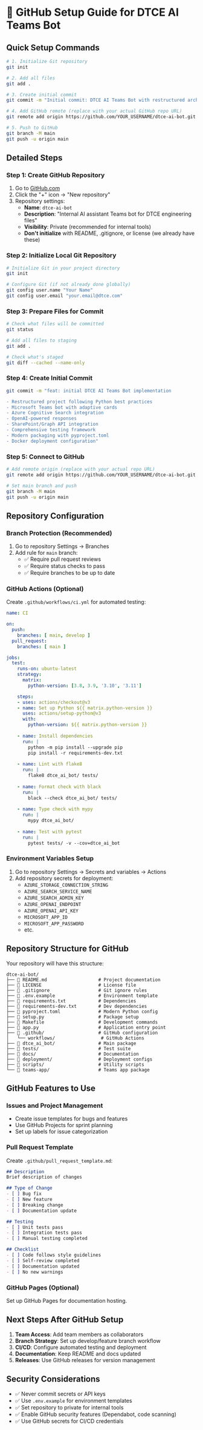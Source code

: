 # 🚀 GitHub Setup Guide for DTCE AI Teams Bot

## Quick Setup Commands

```bash
# 1. Initialize Git repository
git init

# 2. Add all files
git add .

# 3. Create initial commit
git commit -m "Initial commit: DTCE AI Teams Bot with restructured architecture"

# 4. Add GitHub remote (replace with your actual GitHub repo URL)
git remote add origin https://github.com/YOUR_USERNAME/dtce-ai-bot.git

# 5. Push to GitHub
git branch -M main
git push -u origin main
```

## Detailed Steps

### Step 1: Create GitHub Repository

1. Go to [GitHub.com](https://github.com)
2. Click the "+" icon → "New repository"
3. Repository settings:
   - **Name**: `dtce-ai-bot`
   - **Description**: "Internal AI assistant Teams bot for DTCE engineering files"
   - **Visibility**: Private (recommended for internal tools)
   - **Don't initialize** with README, .gitignore, or license (we already have these)

### Step 2: Initialize Local Git Repository

```bash
# Initialize Git in your project directory
git init

# Configure Git (if not already done globally)
git config user.name "Your Name"
git config user.email "your.email@dtce.com"
```

### Step 3: Prepare Files for Commit

```bash
# Check what files will be committed
git status

# Add all files to staging
git add .

# Check what's staged
git diff --cached --name-only
```

### Step 4: Create Initial Commit

```bash
git commit -m "feat: initial DTCE AI Teams Bot implementation

- Restructured project following Python best practices
- Microsoft Teams bot with adaptive cards
- Azure Cognitive Search integration
- OpenAI-powered responses
- SharePoint/Graph API integration
- Comprehensive testing framework
- Modern packaging with pyproject.toml
- Docker deployment configuration"
```

### Step 5: Connect to GitHub

```bash
# Add remote origin (replace with your actual repo URL)
git remote add origin https://github.com/YOUR_USERNAME/dtce-ai-bot.git

# Set main branch and push
git branch -M main
git push -u origin main
```

## Repository Configuration

### Branch Protection (Recommended)

1. Go to repository Settings → Branches
2. Add rule for `main` branch:
   - ✅ Require pull request reviews
   - ✅ Require status checks to pass
   - ✅ Require branches to be up to date

### GitHub Actions (Optional)

Create `.github/workflows/ci.yml` for automated testing:

```yaml
name: CI

on:
  push:
    branches: [ main, develop ]
  pull_request:
    branches: [ main ]

jobs:
  test:
    runs-on: ubuntu-latest
    strategy:
      matrix:
        python-version: [3.8, 3.9, '3.10', '3.11']

    steps:
    - uses: actions/checkout@v3
    - name: Set up Python ${{ matrix.python-version }}
      uses: actions/setup-python@v3
      with:
        python-version: ${{ matrix.python-version }}
    
    - name: Install dependencies
      run: |
        python -m pip install --upgrade pip
        pip install -r requirements-dev.txt
    
    - name: Lint with flake8
      run: |
        flake8 dtce_ai_bot/ tests/
    
    - name: Format check with black
      run: |
        black --check dtce_ai_bot/ tests/
    
    - name: Type check with mypy
      run: |
        mypy dtce_ai_bot/
    
    - name: Test with pytest
      run: |
        pytest tests/ -v --cov=dtce_ai_bot
```

### Environment Variables Setup

1. Go to repository Settings → Secrets and variables → Actions
2. Add repository secrets for deployment:
   - `AZURE_STORAGE_CONNECTION_STRING`
   - `AZURE_SEARCH_SERVICE_NAME`
   - `AZURE_SEARCH_ADMIN_KEY`
   - `AZURE_OPENAI_ENDPOINT`
   - `AZURE_OPENAI_API_KEY`
   - `MICROSOFT_APP_ID`
   - `MICROSOFT_APP_PASSWORD`
   - etc.

## Repository Structure for GitHub

Your repository will have this structure:

```
dtce-ai-bot/
├── 📄 README.md                   # Project documentation
├── 📄 LICENSE                     # License file
├── 📄 .gitignore                  # Git ignore rules
├── 📄 .env.example                # Environment template
├── 📄 requirements.txt            # Dependencies
├── 📄 requirements-dev.txt        # Dev dependencies
├── 📄 pyproject.toml              # Modern Python config
├── 📄 setup.py                    # Package setup
├── 📄 Makefile                    # Development commands
├── 📄 app.py                      # Application entry point
├── 📁 .github/                    # GitHub configuration
│   └── workflows/                 # GitHub Actions
├── 📁 dtce_ai_bot/                # Main package
├── 📁 tests/                      # Test suite
├── 📁 docs/                       # Documentation
├── 📁 deployment/                 # Deployment configs
├── 📁 scripts/                    # Utility scripts
└── 📁 teams-app/                  # Teams app package
```

## GitHub Features to Use

### Issues and Project Management
- Create issue templates for bugs and features
- Use GitHub Projects for sprint planning
- Set up labels for issue categorization

### Pull Request Template
Create `.github/pull_request_template.md`:

```markdown
## Description
Brief description of changes

## Type of Change
- [ ] Bug fix
- [ ] New feature
- [ ] Breaking change
- [ ] Documentation update

## Testing
- [ ] Unit tests pass
- [ ] Integration tests pass
- [ ] Manual testing completed

## Checklist
- [ ] Code follows style guidelines
- [ ] Self-review completed
- [ ] Documentation updated
- [ ] No new warnings
```

### GitHub Pages (Optional)
Set up GitHub Pages for documentation hosting.

## Next Steps After GitHub Setup

1. **Team Access**: Add team members as collaborators
2. **Branch Strategy**: Set up develop/feature branch workflow  
3. **CI/CD**: Configure automated testing and deployment
4. **Documentation**: Keep README and docs updated
5. **Releases**: Use GitHub releases for version management

## Security Considerations

- ✅ Never commit secrets or API keys
- ✅ Use `.env.example` for environment templates
- ✅ Set repository to private for internal tools
- ✅ Enable GitHub security features (Dependabot, code scanning)
- ✅ Use GitHub secrets for CI/CD credentials
